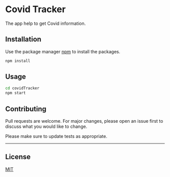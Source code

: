 # Covid Tracker

The app help to get Covid information.

## Installation

Use the package manager [npm](https://www.npmjs.com/) to install the packages.

```bash
npm install
```

## Usage

```bash
cd covidTracker
npm start
```

## Contributing

Pull requests are welcome. For major changes, please open an issue first to discuss what you would like to change.

Please make sure to update tests as appropriate.

---

## License

[MIT](https://choosealicense.com/licenses/mit/)
